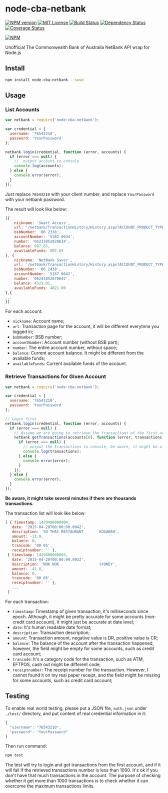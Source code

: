 node-cba-netbank
================

[![NPM version][npm-version-image]][npm-url]
[![MIT License][license-image]][license-url]
[![Build Status][travis-image]][travis-url]
[![Dependency Status][dependency-image]][dependency-url]
[![Coverage Status][coverage-image]][coverage-url]

[![NPM][npm-classy-badge-image]][npm-classy-badge-url]

Unofficial The Commonwealth Bank of Australia NetBank API wrap for
Node.js

Install
-------

```bash
npm install node-cba-netbank --save
```

Usage
-----

### List Accounts

```js
var netbank = require('node-cba-netbank');

var credential = {
  username: '76543210',
  password: 'YourPassword'
};

netbank.login(credential, function (error, accounts) {
  if (error === null) {
    //  output account to console
    console.log(accounts);
  } else {
    console.error(error);
  }
});
```

Just replace `76543210` with your client number, and replace
`YourPassword` with your netbank password.

The result will look like below:

```js
[{
    nickname: 'Smart Access',
    url: '/netbank/TransactionHistory/History.aspx?ACCOUNT_PRODUCT_TYPE=DDA&DEEPLINKING_WITH_CONTEXT=True&_e=UGxheSB3aXRoIG1hZ2ljISAxCg%3d&RID=N4bdFut-vECN0pmnBx5aMA&SID=tGfirrUiubE%3d',
    bsbNumber: '06 2338',
    accountNumber: '5282 0634',
    number: '06233852820634',
    balance: 987.65,
    availableFunds: 907.65
}, {
    nickname: 'NetBank Saver',
    url: '/netbank/TransactionHistory/History.aspx?ACCOUNT_PRODUCT_TYPE=DDA&DEEPLINKING_WITH_CONTEXT=True&_e=UGxheSB3aXRoIG1hZ2ljISAyCg%3d%3d&RID=N4bdFut-vECN0pmnBx5aMA&SID=tGfirrUiubE%3d',
    bsbNumber: '06 2438',
    accountNumber: '5287 0642',
    number: '06243852870642',
    balance: 4321.01,
    availableFunds: 4021.00
},{
...
}]
```

For each account:

 * ```nickname```: Account name;
 * ```url```: Transaction page for the account, it will be different everytime you logged in;
 * ```bsbNumber```: BSB number;
 * ```accountNumber```: Account number (without BSB part);
 * ```number```: The entire account number, without space;
 * ```balance```: Current account balance. It might be different from the available funds;
 * ```availableFunds```: Current available funds of the account.

 ### Retrieve Transactions for Given Account

 ```js
 var netbank = require('node-cba-netbank');

 var credential = {
   username: '76543210',
   password: 'YourPassword'
 };

 // Login first
 netbank.login(credential, function (error, accounts) {
   if (error === null) {
     // Assume we are going to retrieve the transactions of the first account
     netbank.getTransactions(accounts[0], function (error, transactions) {
       if (error === null) {
         // output the transactions to console, be aware, it might be a lot.
         console.log(transactions);
       } else {
         console.error(error);
       }
     });
   } else {
     console.error(error);
   }
 });

 ```

 **Be aware, it might take several minutes if there are thousands transactions.**

 The transaction list will look like below:

 ```js
 [ { timestamp: 1429488000004,
    date: '2015-04-20T00:00:00.004Z',
    description: 'SO THAI RESTAURANT       KOGARAH',
    amount: -13.9,
    balance: 0,
    trancode: '00 05',
    receiptnumber: '' },
  { timestamp: 1429488000003,
    date: '2015-04-20T00:00:00.003Z',
    description: 'NOK NOK                  SYDNEY',
    amount: -41.8,
    balance: 0,
    trancode: '00 05',
    receiptnumber: '' },
    ...
  ]
 ```

For each transaction:

* ```timestamp```: Timestamp of given transaction, it's milliseconds since epoch. Although, it might be pretty accurate for some accounts (non-credit card account), it might just be accurate at date level;
* ```date```: It's human readable date format;
* ```description```: Transaction description;
* ```amount```: Transaction amount, negative value is DR, positive value is CR;
* ```balance```: The balance of the account after the transaction happened, however, the field might be empty for some accounts, such as credit card account;
* ```trancode```: It's a category code for the transaction, such as ATM, EFTPOS, cash out might be different code;
* ```receiptnumber```: The receipt number for the transaction. However, I cannot found it on my real paper receipt, and the field might be missing for some accounts, such as credit card account;


Testing
-------

To enable real world testing, please put a JSON file, ```auth.json``` under ```./test/``` directory, and put content of real credential information in it:

```js
{
  "username": "76543210",
  "password": "YourPassword"
}
```

Then run command:

```bash
npm test
```

The test will try to login and get transactions from the first account, and if it will fail if the retrieved transactions number is less than 1000. It's ok if you don't have that much transactions in the account. The purpose of checking whether it get more than 1000 transactions is to check whether it can overcome the maximum transactions limits.


[license-image]: http://img.shields.io/badge/license-Apache%202.0-blue.svg?style=flat
[license-url]: LICENSE.txt

[npm-url]: https://npmjs.org/package/node-cba-netbank
[npm-version-image]: http://img.shields.io/npm/v/node-cba-netbank.svg?style=flat
[npm-downloads-image]: http://img.shields.io/npm/dm/node-cba-netbank.svg?style=flat
[npm-classy-badge-image]: https://nodei.co/npm/node-cba-netbank.png?downloads=true&downloadRank=true&stars=true
[npm-classy-badge-url]: https://nodei.co/npm/node-cba-netbank/

[travis-url]: http://travis-ci.org/twang2218/node-cba-netbank
[travis-image]: http://img.shields.io/travis/twang2218/node-cba-netbank.svg?style=flat

[dependency-url]: https://gemnasium.com/twang2218/node-cba-netbank
[dependency-image]: http://img.shields.io/gemnasium/twang2218/node-cba-netbank.svg

[coverage-url]: https://coveralls.io/r/twang2218/node-cba-netbank
[coverage-image]: http://img.shields.io/coveralls/twang2218/node-cba-netbank.svg
